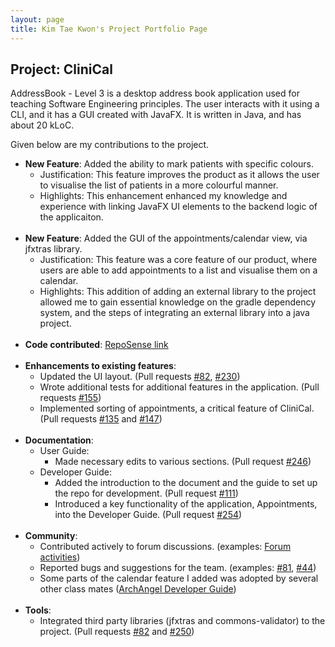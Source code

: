 ```yaml
---
layout: page
title: Kim Tae Kwon's Project Portfolio Page
---
```


## Project: CliniCal

AddressBook - Level 3 is a desktop address book application used for teaching Software Engineering principles. The user interacts with it using a CLI, and it has a GUI created with JavaFX. It is written in Java, and has about 20 kLoC.

Given below are my contributions to the project.

* **New Feature**: Added the ability to mark patients with specific colours.
  * Justification: This feature improves the product as it allows the user to visualise the list of patients in a more colourful manner.
  * Highlights: This enhancement enhanced my knowledge and experience with linking JavaFX UI elements to the backend logic of the applicaiton.
<br/><br/>
* **New Feature**: Added the GUI of the appointments/calendar view, via jfxtras library.
  * Justification: This feature was a core feature of our product, where users are able to add appointments to a list and visualise them on a calendar.
  * Highlights: This addition of adding an external library to the project allowed me to gain essential knowledge on the gradle dependency system, and the steps of integrating an external library into a java project.
<br/><br/>
* **Code contributed**: [RepoSense link](https://nus-cs2103-ay2021s1.github.io/tp-dashboard/#breakdown=true&search=ktaekwon000&sort=groupTitle&sortWithin=title&timeframe=commit&mergegroup=&groupSelect=groupByRepos&checkedFileTypes=docs~functional-code~test-code~other&tabOpen=true&tabType=authorship&tabAuthor=ktaekwon000&tabRepo=AY2021S1-CS2103T-W11-4%2Ftp%5Bmaster%5D&authorshipIsMergeGroup=false&authorshipFileTypes=docs~functional-code~test-code~other)
<br/><br/>
* **Enhancements to existing features**:
  * Updated the UI layout. (Pull requests [\#82](https://github.com/AY2021S1-CS2103T-W11-4/tp/pull/82), [\#230](https://github.com/AY2021S1-CS2103T-W11-4/tp/pull/230))
  * Wrote additional tests for additional features in the application. (Pull requests [\#155](https://github.com/AY2021S1-CS2103T-W11-4/tp/pull/155))
  * Implemented sorting of appointments, a critical feature of CliniCal. (Pull requests [\#135](https://github.com/AY2021S1-CS2103T-W11-4/tp/pull/135) and [\#147](https://github.com/AY2021S1-CS2103T-W11-4/tp/pull/147))
<br/><br/>
* **Documentation**:
  * User Guide:
    * Made necessary edits to various sections. (Pull request [\#246](https://github.com/AY2021S1-CS2103T-W11-4/tp/pull/246))
    <div style="page-break-after: always;"></div>
  * Developer Guide:
    * Added the introduction to the document and the guide to set up the repo for development. (Pull request [\#111](https://github.com/AY2021S1-CS2103T-W11-4/tp/pull/111))
    * Introduced a key functionality of the application, Appointments, into the Developer Guide. (Pull request [\#254](https://github.com/AY2021S1-CS2103T-W11-4/tp/pull/254))
<br/><br/>
* **Community**:
  * Contributed actively to forum discussions. (examples: [Forum activities](https://nus-cs2103-ay2021s1.github.io/dashboards/contents/forum-activities.html#16-kim-kwon-ktaekwon000-16-posts))
  * Reported bugs and suggestions for the team. (examples: [\#81](https://github.com/AY2021S1-CS2103T-W11-4/tp/pull/81), [\#44](https://github.com/AY2021S1-CS2103T-W11-4/tp/pull/44))
  * Some parts of the calendar feature I added was adopted by several other class mates ([ArchAngel Developer Guide](https://ay2021s1-cs2103t-w11-1.github.io/tp/DeveloperGuide.html#81-acknowledgments))
<br/><br/>
* **Tools**:
  * Integrated third party libraries (jfxtras and commons-validator) to the project. (Pull requests [\#82](https://github.com/AY2021S1-CS2103T-W11-4/tp/pull/82) and [\#250](https://github.com/AY2021S1-CS2103T-W11-4/tp/pull/250))
